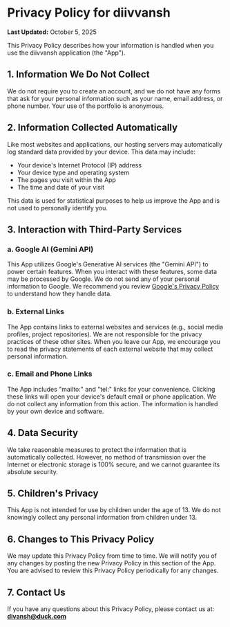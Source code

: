 # Privacy Policy for diivvansh

**Last Updated:** October 5, 2025

This Privacy Policy describes how your information is handled when you use the diivvansh application (the "App").

## 1. Information We Do Not Collect

We do not require you to create an account, and we do not have any forms that ask for your personal information such as your name, email address, or phone number. Your use of the portfolio is anonymous.

## 2. Information Collected Automatically

Like most websites and applications, our hosting servers may automatically log standard data provided by your device. This data may include:

- Your device's Internet Protocol (IP) address
- Your device type and operating system
- The pages you visit within the App
- The time and date of your visit

This data is used for statistical purposes to help us improve the App and is not used to personally identify you.

## 3. Interaction with Third-Party Services

### a. Google AI (Gemini API)

This App utilizes Google's Generative AI services (the "Gemini API") to power certain features. When you interact with these features, some data may be processed by Google. We do not send any of your personal information to Google. We recommend you review [Google's Privacy Policy](https://policies.google.com/privacy) to understand how they handle data.

### b. External Links

The App contains links to external websites and services (e.g., social media profiles, project repositories). We are not responsible for the privacy practices of these other sites. When you leave our App, we encourage you to read the privacy statements of each external website that may collect personal information.

### c. Email and Phone Links

The App includes "mailto:" and "tel:" links for your convenience. Clicking these links will open your device's default email or phone application. We do not collect any information from this action. The information is handled by your own device and software.

## 4. Data Security

We take reasonable measures to protect the information that is automatically collected. However, no method of transmission over the Internet or electronic storage is 100% secure, and we cannot guarantee its absolute security.

## 5. Children's Privacy

This App is not intended for use by children under the age of 13. We do not knowingly collect any personal information from children under 13.

## 6. Changes to This Privacy Policy

We may update this Privacy Policy from time to time. We will notify you of any changes by posting the new Privacy Policy in this section of the App. You are advised to review this Privacy Policy periodically for any changes.

## 7. Contact Us

If you have any questions about this Privacy Policy, please contact us at: **divansh@duck.com**
